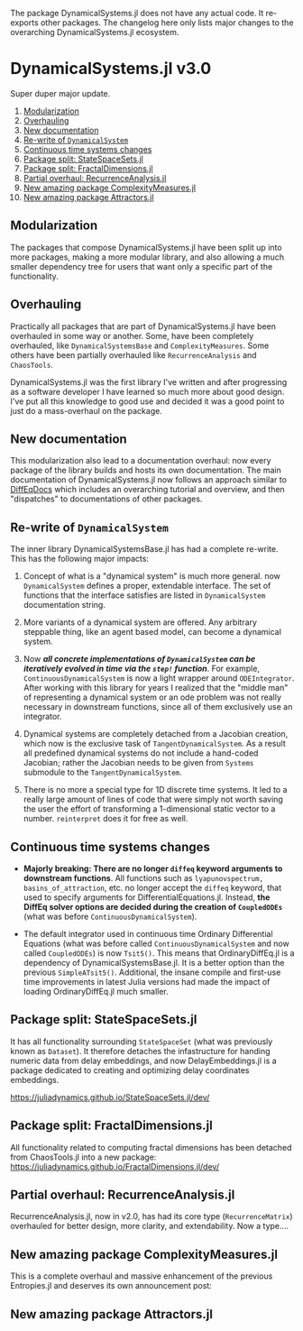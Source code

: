 The package DynamicalSystems.jl does not have any actual code.
It re-exports other packages. The changelog here only lists major changes to the overarching DynamicalSystems.jl ecosystem.

# DynamicalSystems.jl v3.0

Super duper major update.

1. [Modularization](#modularization)
2. [Overhauling](#overhauling)
3. [New documentation](#new-documentation)
4. [Re-write of `DynamicalSystem`](#re-write-of-dynamicalsystem)
5. [Continuous time systems changes](#continuous-time-systems-changes)
6. [Package split: StateSpaceSets.jl](#package-split-statespacesetsjl)
7. [Package split: FractalDimensions.jl](#package-split-fractaldimensionsjl)
8. [Partial overhaul: RecurrenceAnalysis.jl](#partial-overhaul-recurrenceanalysisjl)
9. [New amazing package ComplexityMeasures.jl](#new-amazing-package-complexitymeasuresjl)
10. [New amazing package Attractors.jl](#new-amazing-package-attractorsjl)

## Modularization

The packages that compose DynamicalSystems.jl have been split up into more packages, making a more modular library, and also allowing a much smaller dependency tree for users that want only a specific part of the functionality.

## Overhauling

Practically all packages that are part of DynamicalSystems.jl have been overhauled in some way or another. Some, have been completely overhauled, like `DynamicalSystemsBase` and `ComplexityMeasures`. Some others have been partially overhauled like `RecurrenceAnalysis` and `ChaosTools`.

DynamicalSystems.jl was the first library I've written and after progressing as a software developer I have learned so much more about good design. I've put all this knowledge to good use and decided it was a good point to just do a mass-overhaul on the package.

## New documentation

This modularization also lead to a documentation overhaul: now every package of the library builds and hosts its own documentation. The main documentation of DynamicalSystems.jl now follows an approach similar to [DiffEqDocs](https://docs.sciml.ai/DiffEqDocs/stable/) which includes an overarching tutorial and overview, and then "dispatches" to documentations of other packages.

## Re-write of `DynamicalSystem`

The inner library DynamicalSystemsBase.jl has had a complete re-write. This has the following major impacts:

1. Concept of what is a "dynamical system" is much more general. now `DynamicalSystem` defines a proper, extendable interface. The set of functions that the interface satisfies are listed in `DynamicalSystem` documentation string.

2. More variants of a dynamical system are offered. Any arbitrary steppable thing, like an agent based model, can become a dynamical system.

3. Now **_all concrete implementations of `DynamicalSystem` can be iteratively evolved in time via the `step!` function_**. For example, `ContinuousDynamicalSystem` is now a light wrapper around `ODEIntegrator`. After working with this library for years I realized that the "middle man" of representing a dynamical system or an ode problem was not really necessary in downstream functions, since all of them exclusively use an integrator.

4. Dynamical systems are completely detached from a Jacobian creation, which now is the exclusive task of `TangentDynamicalSystem`. As a result all predefined dynamical systems do not include a hand-coded Jacobian; rather the Jacobian needs to be given from `Systems` submodule to the `TangentDynamicalSystem`.

5. There is no more a special type for 1D discrete time systems.
It led to a really large amount of lines of code that were simply not worth
saving the user the effort of transforming a 1-dimensional static vector to a number. `reinterpret` does it for free as well.


## Continuous time systems changes

- **Majorly breaking: There are no longer `diffeq` keyword arguments to downstream functions**. All functions such as `lyapunovspectrum, basins_of_attraction`, etc. no longer accept the `diffeq` keyword, that used to specify arguments for DifferentialEquations.jl. Instead, **the DiffEq solver options are decided during the creation of `CoupledODEs`** (what was before `ContinuousDynamicalSystem`).

- The default integrator used in continuous time Ordinary Differential Equations (what was before called `ContinuousDynamicalSystem` and now called `CoupledODEs`) is now `Tsit5()`. This means that OrdinaryDiffEq.jl is a dependency of DynamicalSystemsBase.jl. It is a better option than the previous `SimpleATsit5()`. Additional, the insane compile and first-use time improvements in latest Julia versions had made the impact of loading OrdinaryDiffEq.jl much smaller.

## Package split: StateSpaceSets.jl

It has all functionality surrounding `StateSpaceSet` (what was previously known as `Dataset`). It therefore detaches the infastructure for handing numeric data from delay embeddings, and now DelayEmbeddings.jl is a package dedicated to creating and optimizing delay coordinates embeddings.

https://juliadynamics.github.io/StateSpaceSets.jl/dev/

## Package split: FractalDimensions.jl

All functionality related to computing fractal dimensions has been detached from ChaosTools.jl into a new package: https://juliadynamics.github.io/FractalDimensions.jl/dev/

## Partial overhaul: RecurrenceAnalysis.jl

RecurrenceAnalysis.jl, now in v2.0, has had its core type (`RecurrenceMatrix`) overhauled for better design, more clarity, and extendability. Now a type....

## New amazing package ComplexityMeasures.jl

This is a complete overhaul and massive enhancement of the previous Entropies.jl and deserves its own announcement post:

## New amazing package Attractors.jl
